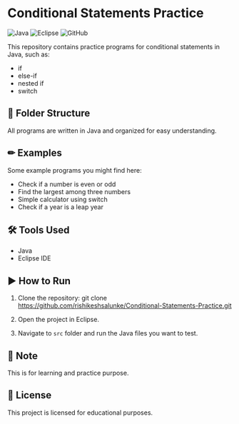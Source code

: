 # Conditional Statements Practice

![Java](https://img.shields.io/badge/language-Java-orange)
![Eclipse](https://img.shields.io/badge/IDE-Eclipse-blue)
![GitHub](https://img.shields.io/badge/hosted_on-GitHub-black)

This repository contains practice programs for conditional statements in Java, such as:
- if
- else-if
- nested if
- switch

## 📂 Folder Structure
All programs are written in Java and organized for easy understanding.

## ✏ Examples
Some example programs you might find here:
- Check if a number is even or odd
- Find the largest among three numbers
- Simple calculator using switch
- Check if a year is a leap year

## 🛠 Tools Used
- Java
- Eclipse IDE

## ▶️ How to Run

1. Clone the repository:
git clone https://github.com/rishikeshsalunke/Conditional-Statements-Practice.git
2. Open the project in Eclipse.

3. Navigate to `src` folder and run the Java files you want to test.

## 📌 Note
This is for learning and practice purpose.

## 📄 License
This project is licensed for educational purposes.
